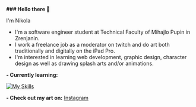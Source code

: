 **### Hello there 👋**

I'm Nikola 
- I'm a software engineer student at Technical Faculty of Mihajlo Pupin in Zrenjanin. 
- I work a freelance job as a moderator on twitch and do art both traditionally and digitally on the iPad Pro.
- I'm interested in learning web development, graphic design, character design as well as drawing splash arts and/or animations.

**- Currently learning:**

[![My Skills](https://skillicons.dev/icons?i=html,css,js,java)](https://skillicons.dev)

**- Check out my art on:**
  [Instagram](https://www.instagram.com/ninjuubi/)


<!--
**Johnny01K/Johnny01K** is a ✨ _special_ ✨ repository because its `README.md` (this file) appears on your GitHub profile.

Here are some ideas to get you started:

- 🔭 I’m currently working on ...
- 🌱 I’m currently learning ...
- 👯 I’m looking to collaborate on ...
- 🤔 I’m looking for help with ...
- 💬 Ask me about ...
- 📫 How to reach me: ...
- 😄 Pronouns: ...
- ⚡ Fun fact: ...
-->
